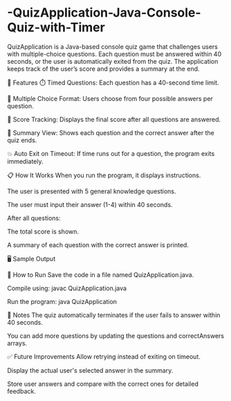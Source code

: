 # -QuizApplication-Java-Console-Quiz-with-Timer

QuizApplication is a Java-based console quiz game that challenges users with multiple-choice questions. Each question must be answered within 40 seconds, or the user is automatically exited from the quiz. The application keeps track of the user’s score and provides a summary at the end.

🔧 Features
⏱️ Timed Questions: Each question has a 40-second time limit.

🧠 Multiple Choice Format: Users choose from four possible answers per question.

🧮 Score Tracking: Displays the final score after all questions are answered.

📝 Summary View: Shows each question and the correct answer after the quiz ends.

💥 Auto Exit on Timeout: If time runs out for a question, the program exits immediately.

📋 How It Works
When you run the program, it displays instructions.

The user is presented with 5 general knowledge questions.

The user must input their answer (1-4) within 40 seconds.

After all questions:

The total score is shown.

A summary of each question with the correct answer is printed.

🖥️ Sample Output

🚀 How to Run
Save the code in a file named QuizApplication.java.

Compile using:
javac QuizApplication.java

Run the program:
java QuizApplication

📌 Notes
The quiz automatically terminates if the user fails to answer within 40 seconds.

You can add more questions by updating the questions and correctAnswers arrays.


✅ Future Improvements
Allow retrying instead of exiting on timeout.

Display the actual user's selected answer in the summary.

Store user answers and compare with the correct ones for detailed feedback.
